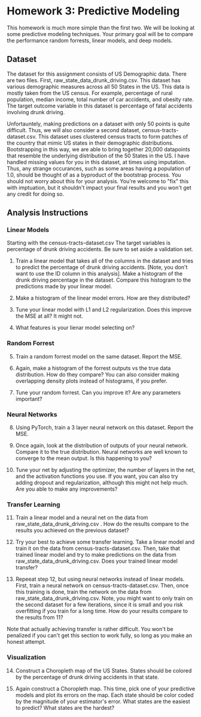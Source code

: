 # Homework 3: Predictive Modeling

This homework is much more simple than the first two. We will be looking at some predictive modeling techniques. Your primary goal will be to compare the performance random forrests, linear models, and deep models. 




## Dataset

The dataset for this assignment consists of US Demographic data. There are two files. First, raw_state_data_drunk_driving.csv. This dataset has various demographic measures across all 50 States in the US. This data is mostly taken from the US census. For example, percentage of rural population, median income, total number of car accidents, and obesity rate. The target outcome variable in this dataset is percentage of fatal accidents involving drunk driving. 

Unfortauntely, making predictions on a dataset with only 50 points is quite difficult. Thus, we will also consider a second dataset, census-tracts-dataset.csv. This dataset uses clustered census tracts to form patches of the country that mimic US states in their demographic distributions. Bootstrapping in this way, we are able to bring together 20,000 datapoints that resemble the underlying distribution of the 50 States in the US. I have handled missing values for you in this dataset, at times using imputation. Thus, any strange occurances, such as some areas having a population of 1.0, should be thought of as a byproduct of the bootstrap process. You should not worry about this for your analysis. You're welcome to "fix" this with imptuation, but it shouldn't impact your final results and you won't get any credit for doing so. 


## Analysis Instructions

### Linear Models

Starting with the census-tracts-dataset.csv 
The target variables is percentage of drunk driving accidents. Be sure to set aside a validation set. 

1. Train a linear model that takes all of the columns in the dataset and tries to predict the percentage of drunk driving accidents. [Note, you don't want to use the ID column in this analysis]. Make a histogram of the drunk driving percentage in the dataset. Compare this histogram to the predictions made by your linear model. 

2. Make a histogram of the linear model errors. How are they distributed? 

3. Tune your linear model with L1 and L2 regularization. Does this improve the MSE at all? It might not. 

4. What features is your lienar model selecting on? 

### Random Forrest 

5. Train a random forrest model on the same dataset. Report the MSE. 

6. Again, make a histogram of the forrest outputs vs the true data distribution. How do they compare? You can also consider making overlapping density plots instead of histograms, if you prefer. 

7. Tune your random forrest. Can you improve it? Are any parameters important? 

### Neural Networks 

8. Using PyTorch, train a 3 layer neural network on this dataset. Report the MSE. 

9. Once again, look at the distribution of outputs of your neural network. Compare it to the true distribution. Neural networks are well known to converge to the mean output. Is this happening to you? 

10. Tune your net by adjusting the optimizer, the number of layers in the net, and the activation functions you use. If you want, you can also try adding dropout and regularization, although this might not help much. Are you able to make any improvements? 

### Transfer Learning 

11. Train a linear model and a neural net on the data from raw_state_data_drunk_driving.csv . How do the results compare to the results you achieved on the previous dataset? 

12. Try your best to achieve some transfer learning. Take a linear model and train it on the data from census-tracts-dataset.csv. Then, take that trained linear model and try to make predictions on the data from raw_state_data_drunk_driving.csv. Does your trained linear model transfer? 

13. Repeeat step 12, but using neural networks instead of linear models. First, train a neural network on census-tracts-dataset.csv. Then, once this training is done, train the network on the data from raw_state_data_drunk_driving.csv. Note, you might want to only train on the second dataset for a few iterations, since it is small and you risk overfitting if you train for a long time. How do your results compare to the results from 11? 

Note that actually achieving transfer is rather difficult. You won't be penalized if you can't get this section to work fully, so long as you make an honest attempt. 

### Visualization 

14. Construct a Choropleth map of the US States. States should be colored by the percentage of drunk driving accidents in that state. 

15. Again construct a Choropleth map. This time, pick one of your predictive models and plot its errors on the map. Each state should be color coded by the magnitude of your estimator's error. What states are the easiest to predict? What states are the hardest? 
